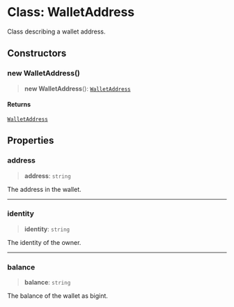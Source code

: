 # Class: WalletAddress

Class describing a wallet address.

## Constructors

### new WalletAddress()

> **new WalletAddress**(): [`WalletAddress`](WalletAddress.md)

#### Returns

[`WalletAddress`](WalletAddress.md)

## Properties

### address

> **address**: `string`

The address in the wallet.

***

### identity

> **identity**: `string`

The identity of the owner.

***

### balance

> **balance**: `string`

The balance of the wallet as bigint.
